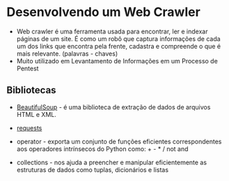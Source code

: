 # Desenvolvendo um Web Crawler
- Web crawler é uma ferramenta usada para encontrar, ler e indexar páginas de um site. É como um robô que captura informações de cada um dos links que encontra pela frente, cadastra e compreende o que é mais relevante. (palavras - chaves)
- Muito utilizado em Levantamento de Informações em um Processo de Pentest

## Bibliotecas
- [BeautifulSoup](https://www.ti-enxame.com/pt/python-3.x/como-instalar-o-beautifulsoup-em-python3-quando-dir-padrao-e-python2.7/822820620/) - é uma biblioteca de extração de dados de arquivos HTML e XML.

- [requests](https://docs.python-requests.org/pt_BR/latest/user/install.html)

- operator - exporta um conjunto de funções eficientes correspondentes aos operadores intrínsecos do Python como: + - * / not and

- collections - nos ajuda a preencher e manipular eficientemente as estruturas de dados como tuplas, dicionários e listas
